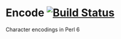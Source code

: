 Encode [![Build Status](https://travis-ci.org/sergot/perl6-encode.svg?branch=master)](https://travis-ci.org/sergot/perl6-encode)
============

Character encodings in Perl 6
